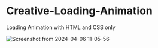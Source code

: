 # Creative-Loading-Animation
Loading Animation with HTML and CSS only


![Screenshot from 2024-04-06 11-05-56](https://github.com/HtetAungKyaw07/Creative-Loading-Animation/assets/165550249/73fbc77d-4447-447b-9328-f1f89f066bbd)
